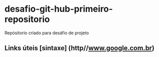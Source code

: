 # desafio-git-hub-primeiro-repositorio
Repósitorio criado para desáfio de projeto
## Links úteis [sintaxe] (http//www.google.com.br)
